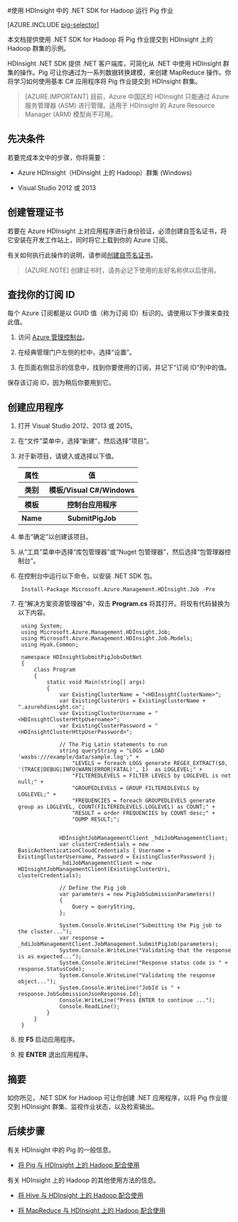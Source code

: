 <properties
   pageTitle="在 HDInsight 中将 Hadoop Pig 与 .NET 配合使用 | Azure"
   description="了解如何使用 .NET SDK for Hadoop 将 Pig 作业提交到 HDInsight 上的 Hadoop。"
   services="hdinsight"
   documentationCenter=".net"
   authors="Blackmist"
   manager="paulettm"
   editor="cgronlun"/>

<tags
	ms.service="hdinsight"
	ms.date="05/04/2016"
	wacn.date="06/06/2016"/>

#使用 HDInsight 中的 .NET SDK for Hadoop 运行 Pig 作业

[AZURE.INCLUDE [pig-selector](../../includes/hdinsight-selector-use-pig.md)]

本文档提供使用 .NET SDK for Hadoop 将 Pig 作业提交到 HDInsight 上的 Hadoop 群集的示例。

HDInsight .NET SDK 提供 .NET 客户端库，可简化从 .NET 中使用 HDInsight 群集的操作。Pig 可让你通过为一系列数据转换建模，来创建 MapReduce 操作。你将学习如何使用基本 C# 应用程序将 Pig 作业提交到 HDInsight 群集。

> [AZURE.IMPORTANT] 目前，Azure 中国区的 HDInsight 只能通过 Azure 服务管理器 (ASM) 进行管理。适用于 HDInsight 的 Azure Resource Manager (ARM) 模型尚不可用。

## <a id="prereq"></a>先决条件

若要完成本文中的步骤，你将需要：

* Azure HDInsight（HDInsight 上的 Hadoop）群集 (Windows) 

* Visual Studio 2012 或 2013

## <a id="certificate"></a>创建管理证书

若要在 Azure HDInsight 上对应用程序进行身份验证，必须创建自签名证书，将它安装在开发工作站上，同时将它上载到你的 Azure 订阅。

有关如何执行此操作的说明，请参阅[创建自签名证书](/documentation/articles/hdinsight-administer-use-management-portal-v1/#cert)。

> [AZURE.NOTE] 创建证书时，请务必记下使用的友好名称供以后使用。

## <a id="subscriptionid"></a>查找你的订阅 ID

每个 Azure 订阅都是以 GUID 值（称为订阅 ID）标识的。请使用以下步骤来查找此值。

1. 访问 [Azure 管理控制台](https://manage.windowsazure.cn/)。

2. 在经典管理门户左侧的栏中，选择“设置”。

3. 在页面右侧显示的信息中，找到你要使用的订阅，并记下“订阅 ID”列中的值。

保存该订阅 ID，因为稍后你要用到它。

## <a id="create"></a>创建应用程序

1. 打开 Visual Studio 2012、2013 或 2015。

2. 在“文件”菜单中，选择“新建”，然后选择“项目”。

3. 对于新项目，请键入或选择以下值。

	<table>
	<tr>
	<th>属性</th>
	<th>值</th>
	</tr>
	<tr>
	<th>类别</th>
	<th>模板/Visual C#/Windows</th>
	</tr>
	<tr>
	<th>模板</th>
	<th>控制台应用程序</th>
	</tr>
	<tr>
	<th>Name</th>
	<th>SubmitPigJob</th>
	</tr>
	</table>

4. 单击“确定”以创建该项目。

5. 从“工具”菜单中选择“库包管理器”或“Nuget 包管理器”，然后选择“包管理器控制台”。

6. 在控制台中运行以下命令，以安装 .NET SDK 包。

		Install-Package Microsoft.Azure.Management.HDInsight.Job -Pre

7. 在“解决方案资源管理器”中，双击 **Program.cs** 将其打开。将现有代码替换为以下内容。

		using System;
		using Microsoft.Azure.Management.HDInsight.Job;
		using Microsoft.Azure.Management.HDInsight.Job.Models;
		using Hyak.Common;
		
		namespace HDInsightSubmitPigJobsDotNet
		{
		    class Program
		    {
		        static void Main(string[] args)
		        {
					var ExistingClusterName = "<HDInsightClusterName>";
					var ExistingClusterUri = ExistingClusterName + ".azurehdinsight.cn";
					var ExistingClusterUsername = "<HDInsightClusterHttpUsername>";
					var ExistingClusterPassword = "<HDInsightClusterHttpUserPassword>";
		
		            // The Pig Latin statements to run
		            string queryString = "LOGS = LOAD 'wasbs:///example/data/sample.log';" +
		                "LEVELS = foreach LOGS generate REGEX_EXTRACT($0, '(TRACE|DEBUG|INFO|WARN|ERROR|FATAL)', 1)  as LOGLEVEL;" +
		                "FILTEREDLEVELS = FILTER LEVELS by LOGLEVEL is not null;" +
		                "GROUPEDLEVELS = GROUP FILTEREDLEVELS by LOGLEVEL;" +
		                "FREQUENCIES = foreach GROUPEDLEVELS generate group as LOGLEVEL, COUNT(FILTEREDLEVELS.LOGLEVEL) as COUNT;" +
		                "RESULT = order FREQUENCIES by COUNT desc;" +
		                "DUMP RESULT;";
		
		
		            HDInsightJobManagementClient _hdiJobManagementClient;
		            var clusterCredentials = new BasicAuthenticationCloudCredentials { Username = ExistingClusterUsername, Password = ExistingClusterPassword };
		            _hdiJobManagementClient = new HDInsightJobManagementClient(ExistingClusterUri, clusterCredentials);
		
		            // Define the Pig job
		            var parameters = new PigJobSubmissionParameters()
		            {
		                Query = queryString,
		            };
		
		            System.Console.WriteLine("Submitting the Pig job to the cluster...");
		            var response = _hdiJobManagementClient.JobManagement.SubmitPigJob(parameters);
		            System.Console.WriteLine("Validating that the response is as expected...");
		            System.Console.WriteLine("Response status code is " + response.StatusCode);
		            System.Console.WriteLine("Validating the response object...");
		            System.Console.WriteLine("JobId is " + response.JobSubmissionJsonResponse.Id);
		            Console.WriteLine("Press ENTER to continue ...");
		            Console.ReadLine();
		        }
		    }
		}

7. 按 **F5** 启动应用程序。
8. 按 **ENTER** 退出应用程序。

## <a id="summary"></a>摘要

如你所见，.NET SDK for Hadoop 可让你创建 .NET 应用程序，以将 Pig 作业提交到 HDInsight 群集、监视作业状态，以及检索输出。

## <a id="nextsteps"></a>后续步骤

有关 HDInsight 中的 Pig 的一般信息。

* [将 Pig 与 HDInsight 上的 Hadoop 配合使用](/documentation/articles/hdinsight-use-pig/)

有关 HDInsight 上的 Hadoop 的其他使用方法的信息。

* [将 Hive 与 HDInsight 上的 Hadoop 配合使用](/documentation/articles/hdinsight-use-hive/)

* [将 MapReduce 与 HDInsight 上的 Hadoop 配合使用](/documentation/articles/hdinsight-use-mapreduce/)

<!---HONumber=Mooncake_0530_2016-->
